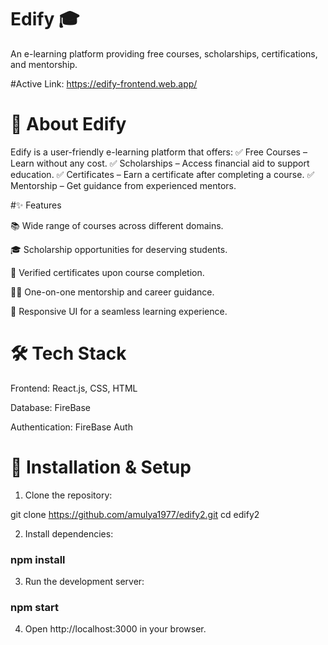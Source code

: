 # Edify 🎓

An e-learning platform providing free courses, scholarships, certifications, and mentorship.

#Active Link:
https://edify-frontend.web.app/


# 🚀 About Edify

Edify is a user-friendly e-learning platform that offers:
✅ Free Courses – Learn without any cost.
✅ Scholarships – Access financial aid to support education.
✅ Certificates – Earn a certificate after completing a course.
✅ Mentorship – Get guidance from experienced mentors.

#✨ Features

📚 Wide range of courses across different domains.

🎓 Scholarship opportunities for deserving students.

📜 Verified certificates upon course completion.

👨‍🏫 One-on-one mentorship and career guidance.

📱 Responsive UI for a seamless learning experience.


# 🛠️ Tech Stack

Frontend: React.js, CSS, HTML  

Database: FireBase

Authentication: FireBase Auth


# 🔧 Installation & Setup

1. Clone the repository:

git clone https://github.com/amulya1977/edify2.git
cd edify2


2. Install dependencies:

### npm install


3. Run the development server:

### npm start


4. Open http://localhost:3000 in your browser.



